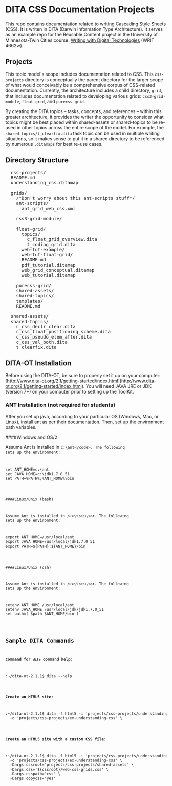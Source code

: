 # DITA CSS Documentation Projects

This repo contains documentation related to writing Cascading Style Sheets (CSS). It is writen in DITA (Darwin Information Type Architecture). It serves as an example repo for the Reusable Content project in the University of Minnesota-Twin Cities course: [Writing with Digital Technologies](http://4662wf15.clindgrencv.com/) (WRIT 4662w).

## Projects

This topic model's scope includes documentation related to CSS. This <code>css-projects</code> directory is conceptually the parent directory for the larger scope of what would conceivably be a comprehensive corpus of CSS-related documentation. Currently, the architecture includes a child directory, <code>grid</code>, that includes documentation related to developing various grids: <code>css3-grid-module</code>, <code>float-grid</code>, and <code>purecss-grid</code>.

By creating the DITA topics &ndash; tasks, concepts, and references &ndash; within this greater architecture, it provides the writer the opportunity to consider what topics might be best placed within shared-assets or shared-topics to be re-used in other topics across the entire scope of the model. For example, the <code>shared-topics/t_clearfix.dita</code> task topic can be used in multiple writing situations, so it makes sense to put it in a shared directory to be referenced by numerous <code>.ditamaps</code> for best re-use cases.

## Directory Structure

<pre>
  css-projects/
  README.md
  understanding_css.ditamap

  grids/
    /*Don't worry about this ant-scripts stuff*/
    ant-scripts/
      ant_grid_web_css.xml

    css3-grid-module/

    float-grid/
      topics/
        c_float_grid_overview.dita
        t_coding_grid.dita
      web-tut-example/
      web-tut-float-grid/
      README.md
      pdf_tutorial.ditamap
      web_grid_conceptual.ditamap
      web_tutorial.ditamap

    purecss-grid/
    shared-assets/
    shared-topics/
    templates/
    README.md

  shared-assets/
  shared-topics/
    c_css_declr_clear.dita
    c_css_float_positioning_scheme.dita
    c_css_pseudo_elem_after.dita
    c_css_val_both.dita
    t_clearfix.dita
</pre>

## DITA-OT Installation

Before using the DITA-OT, be sure to properly set it up on your computer: [http://www.dita-ot.org/2.1/getting-started/index.html](http://www.dita-ot.org/2.1/getting-started/index.html). You will need JAVA JRE or JDK (version 7+) on your computer prior to setting up the ToolKit.


### ANT Installation (not required for students)

After you set up java, according to your particular OS (Windows, Mac, or Linux), install ant as per their [documentation](http://ant.apache.org/manual/index.html). Then, set up the environment path variables.

####Windows and OS/2

Assume Ant is installed in <code>c:\ant\</code>. The following sets up the environment:

<pre>set ANT_HOME=c:\ant
set JAVA_HOME=c:\jdk1.7.0_51
set PATH=%PATH%;%ANT_HOME%\bin
</pre>

####Linux/Unix (bash)

Assume Ant is installed in <code>/usr/local/ant</code>. The following sets up the environment:

<pre>export ANT_HOME=/usr/local/ant
export JAVA_HOME=/usr/local/jdk1.7.0_51
export PATH=${PATH}:${ANT_HOME}/bin
</pre>

####Linux/Unix (csh)

Assume Ant is installed in <code>/usr/local/ant</code>. The following sets up the environment:

<pre>setenv ANT_HOME /usr/local/ant
setenv JAVA_HOME /usr/local/jdk/jdk1.7.0_51
set path=( $path $ANT_HOME/bin )
</pre>

## Sample DITA Commands

**Command for <code>dita</code> command help**:

<pre>
:~/dita-ot-2.1.1$ dita --help
</pre>

**Create an HTML5 site**:

<pre>
:~/dita-ot-2.1.1$ dita -f html5 -i 'projects/css-projects/understanding_css.ditamap' \
  -o 'projects/css-projects/ex-understanding-css' \
</pre>

**Create an HTML5 site with a custom CSS file**:

<pre>
:~/dita-ot-2.1.1$ dita -f html5 -i 'projects/css-projects/understanding_css.ditamap' \
  -o 'projects/css-projects/ex-understanding-css' \
  -Dargs.cssroot='projects/css-projects/shared-assets' \
  -Dargs.css='${cssroot}/web-css-grids.css' \
  -Dargs.csspath='css' \
  -Dargs.copycss='yes'
</pre>